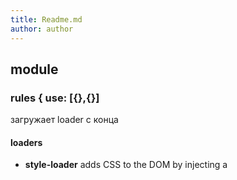 ```yaml
---
title: Readme.md
author: author
---
```


## module

### rules { use: [{},{}]

загружает loader c конца

#### loaders

- **style-loader** adds CSS to the DOM by injecting a <style> tag
- **extract-loader** извлекает (html или css) из bundle
- **html-loader** export HTML as string

## devServer

### contentBase

online прогрузка контента отсюда

### overlay

вывод ошибок в экран браузера, а не в консоль

## Babel

### babel plugins

1 Сreate **.babelrc** and added

```json
{
  "plugins": ["transform-es2015-arrow-functions"]
}
```

2 теперь main.js можно использовать arrow function

```js
const a = () => console.log("---");
```

3 но сначала запустим main.js через **npm install babel-cli -g**

```bash
babel src/main.js
```

and babel will returned this

```js
const a = function() {
  return console.log("---");
};
```

### babel presets

выполняет роль многих плагинов (чтоб не прописывать для async, arrow func и тд). Подкюлючает много плагинов при загрузеи сервера можно увидить - Using plugins: /n ....

### babel-preset-minify (is the same uglifyJSPlugin)

Для минификации (например длинные названия переменных в короткие)

- https://babeljs.io/docs/en/babel-preset-minify (это в общем для скриптов)
  а конкртено для webpack исопльзуем babel-minify-webpack-plugin

## devMiddleware

когда express воспроизводит статические файлы, то для production это норм, но когда нам нужно на development обновлять информацию для этого и подходит **devMiddleware**
Но мы установливаем webpack-dev-middleware не только для того чтоб пересобирать статику для express при изминении файлов

## express

check new branch "express-server"

## hot reload html

### - nodemov

для обновления серверного и клиентского кода
(в частности) для просмотра изминений не только вебпака но и index.html, так как после middleware-hot-reloader перестал следить за изминениями
и для этого мы добавляем **html-webpack-plugin**

### - html-webpack-plugin

### - added "?reload=true" in require("webpack-hot-middleware/client?reload=true");

## package.json script

- **"clean"**: очистка папки "rm -rf node_modules/",
- **"start"**: запуск webpack сервера (old) "webpack-dev-server --open --config config/webpack.dev.js",
- **"build"**: build (map, etc) "webpack --config config/webpack.dev.js",
- **"build:prod"**: build проекта "webpack --config config/webpack.prod.js",
- **"server:dev"**: запуск сервера для разработки (работает с виртуальными файлами, поэтому build не нужен) "nodemon --inspect --watch config --watch src/server src/server/main.js",
- **"server:prod"**: запуск сервера на проде (работает с файлами dist, иначе не работает) "cross-env NODE_ENV=production nodemon --inspect --watch config --watch src/server src/server/main.js"

### - webpack.DefinePlugin

```js
// webpack.config
new webpack.DefinePlugin({
  "process.env": {
    NODE_ENV: JSON.stringify(process.env.NODE_ENV)
  }
});
```

```json
// package.json
 "server:prod": "cross-env NODE_ENV=production nodemon --inspect --watch config --watch src/server src/server/main.js"
```

таким образом можно получить значение в файлах нашего проекта например в App.js

```js
if (process.env.NODE_ENV === "production") {
  /* ... */
}
```
